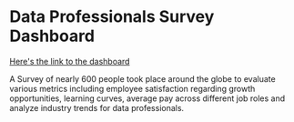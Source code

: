 <h1>Data Professionals Survey Dashboard</h1>

[Here's the link to the dashboard](https://app.fabric.microsoft.com/view?r=eyJrIjoiYjIyZGU3NTAtMDQyMS00MTRkLTkzYjktYjdiMjFlNTFmMjVkIiwidCI6ImY0Y2RjZDFmLWFiMTctNGI5Yy1iNDdjLTIzMTNlZDNjNWE5YSJ9)

A Survey of nearly 600 people took place around the globe to evaluate various metrics including employee satisfaction regarding growth opportunities, learning curves, average pay across different job roles and analyze industry trends for data professionals.
